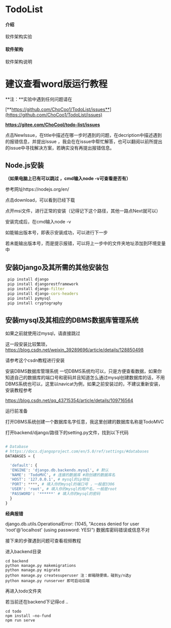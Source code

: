# TodoList

#### 介绍
软件架构实验

#### 软件架构

软件架构说明



# 建议查看word版运行教程

**注：**实验中遇到任何问题请在

[**https://github.com/ChoCoo1/TodoList/issues**](https://github.com/ChoCoo1/TodoList/issues)

**https://gitee.com/ChoCool/todo-list/issues**

点击NewIssue，在title中描述在哪一步时遇到的问题，在decription中描述遇到的报错信息，并提出Issue ，我会在在issue中帮忙解答，也可以翻阅以前所提出的issue中寻找解决方案，若确实没有再提出报错信息。



## Node.js安装

**（如果电脑上已有可以跳过 ，cmd输入node -v可查看是否有）**

参考网址https://nodejs.org/en/



点击download，可以看到已经下载

 

点开msi文件，进行正常的安装（记得记下这个路径，其他一路点Next就可以）

 

安装完成后，在cmd输入node -v 

如能输出版本号，即表示安装成功，可以进行下一步

若未能输出版本号，而是提示报错，可以将上一步中的文件夹地址添加到环境变量中

 

## **安装Django及其所需的其他安装包**

```cmd
 pip install django
 pip install djangorestframework
 pip install django-filter
 pip install django-cors-headers
 pip install pymysql
 pip install cryptography
```

## 安装mysql及其相应的DBMS数据库管理系统

如果之前就使用过mysql，请直接跳过

这一段安装比较繁琐，https://blog.csdn.net/weixin_39289696/article/details/128850498

请参考这个csdn教程进行安装

 

安装DBMS数据库管理系统 一切DBMS系统均可以，只是方便查看数据，如果你知道自己的数据库的端口号和密码并且知道怎么通过mysql创建数据库的话，不用DBMS系统也可以，这里以navicat为例，如果之前安装过的，不建议重新安装，安装教程参考

https://blog.csdn.net/qq_43715354/article/details/109716564

 

运行前准备

打开DBMS系统创建一个数据库名字任意，我这里创建的数据库名称是TodoMVC

打开backend/django/路径下的setting.py文件，找到以下代码

```python

# Database
# https://docs.djangoproject.com/en/5.0/ref/settings/#databases
DATABASES = {

  'default': {
  'ENGINE': 'django.db.backends.mysql', # 默认
  'NAME': 'TodoMVC', # 连接的数据库 #刚创建的数据库名
  'HOST': '127.0.0.1', # mysql的ip地址
  'PORT': ****, # 填入你的mysql的端口号 ，一般是3306
  'USER': 'root', # 填入你的mysql的用户名，一般是root
  'PASSWORD': '******' # 填入你的mysql的密码
  }
}
```

 

**经典报错**

django.db.utils.OperationalError: (1045, "Access denied for user 'root'@'localhost' (using password: YES)")  数据库密码错误或信息不对

 

接下来的步骤遇到问题可查看视频教程

进入backend目录

```
cd backend
python manage.py makemigrations
python manage.py migrate 
python manage.py createsuperuser 注：邮箱随便填，碰到y/n选y
python manage.py runserver 即可启动后端
```



再进入todo文件夹

若当前还在backend下记得cd ..



```
cd todo
npm install –no-fund
npm run serve
```



 
